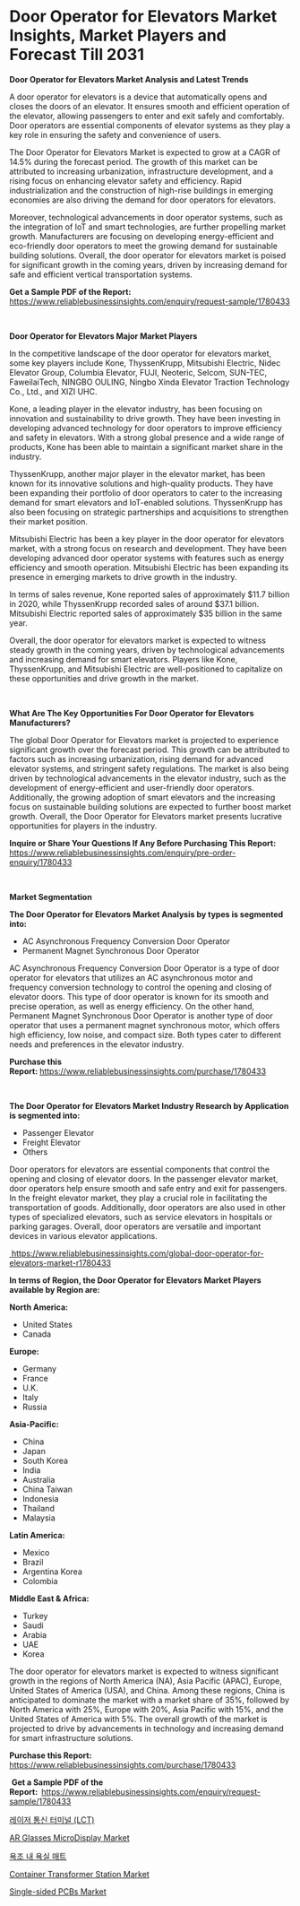 <p><h1>Door Operator for Elevators Market Insights, Market Players and Forecast Till 2031</h1></p><p><strong>Door Operator for Elevators Market Analysis and Latest Trends</strong></p>
<p><p>A door operator for elevators is a device that automatically opens and closes the doors of an elevator. It ensures smooth and efficient operation of the elevator, allowing passengers to enter and exit safely and comfortably. Door operators are essential components of elevator systems as they play a key role in ensuring the safety and convenience of users.</p><p>The Door Operator for Elevators Market is expected to grow at a CAGR of 14.5% during the forecast period. The growth of this market can be attributed to increasing urbanization, infrastructure development, and a rising focus on enhancing elevator safety and efficiency. Rapid industrialization and the construction of high-rise buildings in emerging economies are also driving the demand for door operators for elevators.</p><p>Moreover, technological advancements in door operator systems, such as the integration of IoT and smart technologies, are further propelling market growth. Manufacturers are focusing on developing energy-efficient and eco-friendly door operators to meet the growing demand for sustainable building solutions. Overall, the door operator for elevators market is poised for significant growth in the coming years, driven by increasing demand for safe and efficient vertical transportation systems.</p></p>
<p><strong>Get a Sample PDF of the Report:&nbsp;</strong> <a href="https://www.reliablebusinessinsights.com/enquiry/request-sample/1780433">https://www.reliablebusinessinsights.com/enquiry/request-sample/1780433</a></p>
<p>&nbsp;</p>
<p><strong>Door Operator for Elevators Major Market Players</strong></p>
<p><p>In the competitive landscape of the door operator for elevators market, some key players include Kone, ThyssenKrupp, Mitsubishi Electric, Nidec Elevator Group, Columbia Elevator, FUJI, Neoteric, Selcom, SUN-TEC, FaweilaiTech, NINGBO OULING, Ningbo Xinda Elevator Traction Technology Co., Ltd., and XIZI UHC.</p><p>Kone, a leading player in the elevator industry, has been focusing on innovation and sustainability to drive growth. They have been investing in developing advanced technology for door operators to improve efficiency and safety in elevators. With a strong global presence and a wide range of products, Kone has been able to maintain a significant market share in the industry.</p><p>ThyssenKrupp, another major player in the elevator market, has been known for its innovative solutions and high-quality products. They have been expanding their portfolio of door operators to cater to the increasing demand for smart elevators and IoT-enabled solutions. ThyssenKrupp has also been focusing on strategic partnerships and acquisitions to strengthen their market position.</p><p>Mitsubishi Electric has been a key player in the door operator for elevators market, with a strong focus on research and development. They have been developing advanced door operator systems with features such as energy efficiency and smooth operation. Mitsubishi Electric has been expanding its presence in emerging markets to drive growth in the industry.</p><p>In terms of sales revenue, Kone reported sales of approximately $11.7 billion in 2020, while ThyssenKrupp recorded sales of around $37.1 billion. Mitsubishi Electric reported sales of approximately $35 billion in the same year.</p><p>Overall, the door operator for elevators market is expected to witness steady growth in the coming years, driven by technological advancements and increasing demand for smart elevators. Players like Kone, ThyssenKrupp, and Mitsubishi Electric are well-positioned to capitalize on these opportunities and drive growth in the market.</p></p>
<p>&nbsp;</p>
<p><strong>What Are The Key Opportunities For Door Operator for Elevators Manufacturers?</strong></p>
<p><p>The global Door Operator for Elevators market is projected to experience significant growth over the forecast period. This growth can be attributed to factors such as increasing urbanization, rising demand for advanced elevator systems, and stringent safety regulations. The market is also being driven by technological advancements in the elevator industry, such as the development of energy-efficient and user-friendly door operators. Additionally, the growing adoption of smart elevators and the increasing focus on sustainable building solutions are expected to further boost market growth. Overall, the Door Operator for Elevators market presents lucrative opportunities for players in the industry.</p></p>
<p><strong>Inquire or Share Your Questions If Any Before Purchasing This Report:</strong> <a href="https://www.reliablebusinessinsights.com/enquiry/pre-order-enquiry/1780433">https://www.reliablebusinessinsights.com/enquiry/pre-order-enquiry/1780433</a></p>
<p>&nbsp;</p>
<p><strong>Market Segmentation</strong></p>
<p><strong>The Door Operator for Elevators Market Analysis by types is segmented into:</strong></p>
<p><ul><li>AC Asynchronous Frequency Conversion Door Operator</li><li>Permanent Magnet Synchronous Door Operator</li></ul></p>
<p><p>AC Asynchronous Frequency Conversion Door Operator is a type of door operator for elevators that utilizes an AC asynchronous motor and frequency conversion technology to control the opening and closing of elevator doors. This type of door operator is known for its smooth and precise operation, as well as energy efficiency. On the other hand, Permanent Magnet Synchronous Door Operator is another type of door operator that uses a permanent magnet synchronous motor, which offers high efficiency, low noise, and compact size. Both types cater to different needs and preferences in the elevator industry.</p></p>
<p><strong>Purchase this Report:&nbsp;</strong><a href="https://www.reliablebusinessinsights.com/purchase/1780433">https://www.reliablebusinessinsights.com/purchase/1780433</a></p>
<p>&nbsp;</p>
<p><strong>The Door Operator for Elevators Market Industry Research by Application is segmented into:</strong></p>
<p><ul><li>Passenger Elevator</li><li>Freight Elevator</li><li>Others</li></ul></p>
<p><p>Door operators for elevators are essential components that control the opening and closing of elevator doors. In the passenger elevator market, door operators help ensure smooth and safe entry and exit for passengers. In the freight elevator market, they play a crucial role in facilitating the transportation of goods. Additionally, door operators are also used in other types of specialized elevators, such as service elevators in hospitals or parking garages. Overall, door operators are versatile and important devices in various elevator applications.</p></p>
<p><a href="https://www.reliablebusinessinsights.com/global-door-operator-for-elevators-market-r1780433">&nbsp;https://www.reliablebusinessinsights.com/global-door-operator-for-elevators-market-r1780433</a></p>
<p><strong>In terms of Region, the Door Operator for Elevators Market Players available by Region are:</strong></p>
<p>
    <p> <strong> North America: </strong>
        <ul>
            <li>United States</li>
            <li>Canada</li>
        </ul>
        </p> 
    <p> <strong> Europe: </strong>
        <ul>
            <li>Germany</li>
            <li>France</li>
            <li>U.K.</li>
            <li>Italy</li>
            <li>Russia</li>
        </ul>
        </p> 
    <p> <strong> Asia-Pacific: </strong>
        <ul>
            <li>China</li>
            <li>Japan</li>
            <li>South Korea</li>
            <li>India</li>
            <li>Australia</li>
            <li>China Taiwan</li>
            <li>Indonesia</li>
            <li>Thailand</li>
            <li>Malaysia</li>
        </ul>
        </p> 
    <p> <strong> Latin America: </strong>
        <ul>
            <li>Mexico</li>
            <li>Brazil</li>
            <li>Argentina Korea</li>
            <li>Colombia</li>
        </ul>
        </p> 
    <p> <strong> Middle East & Africa: </strong>
        <ul>
            <li>Turkey</li>
            <li>Saudi</li>
            <li>Arabia</li>
            <li>UAE</li>
            <li>Korea</li>
        </ul>
    </p>
    </p>
<p><p>The door operator for elevators market is expected to witness significant growth in the regions of North America (NA), Asia Pacific (APAC), Europe, United States of America (USA), and China. Among these regions, China is anticipated to dominate the market with a market share of 35%, followed by North America with 25%, Europe with 20%, Asia Pacific with 15%, and the United States of America with 5%. The overall growth of the market is projected to drive by advancements in technology and increasing demand for smart infrastructure solutions.</p></p>
<p><strong>Purchase this Report: </strong><a href="https://www.reliablebusinessinsights.com/purchase/1780433">https://www.reliablebusinessinsights.com/purchase/1780433</a></p>
<p>&nbsp;<strong>Get a Sample PDF of the Report:&nbsp;&nbsp;</strong><a href="https://www.reliablebusinessinsights.com/enquiry/request-sample/1780433">https://www.reliablebusinessinsights.com/enquiry/request-sample/1780433</a></p>
<p><strong></strong></p>
<p><p><a href="https://github.com/muchswr/Market-Research-Report-List-1/blob/main/187422399472.md">레이저 통신 터미널 (LCT)</a></p><p><a href="https://issuu.com/reportprime-2/docs/ar-glasses-microdisplay-market-size-2030.pptx">AR Glasses MicroDisplay Market</a></p><p><a href="https://github.com/rsg307664904/Market-Research-Report-List-2/blob/main/249037199474.md">욕조 내 욕실 매트</a></p><p><a href="https://github.com/Glendatilghmankmgz0rbhwpy/Market-Research-Report-List-2/blob/main/container-transformer-station-market.md">Container Transformer Station Market</a></p><p><a href="https://github.com/dx0328/Market-Research-Report-List-3/blob/main/single-sided-pcbs-market.md">Single-sided PCBs Market</a></p></p>